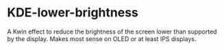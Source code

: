# KDE-lower-brightness
A Kwin effect to reduce the brightness of the screen lower than supported by the display. Makes most sense on OLED or at least IPS displays.
